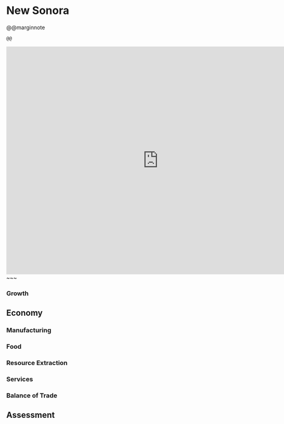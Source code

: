 # New Sonora

@@marginnote
~~~<img src="/img/sonora.png" style="width: 100%; display: block;">~~~
@@

~~~
<iframe 
	src="https://njal.s3.us-west-2.amazonaws.com/Los%20Angeles.html" 
	title="Los Angeles area map" 
	width="800" 
	height="600" 
	frameborder="0" 
	scrolling="yes">
</iframe>
~~~

### Growth
## Economy
### Manufacturing
### Food
### Resource Extraction
### Services
### Balance of Trade

## Assessment